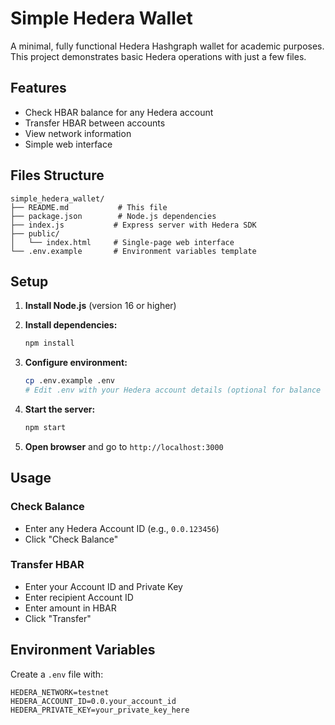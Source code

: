 # Simple Hedera Wallet

A minimal, fully functional Hedera Hashgraph wallet for academic purposes. This project demonstrates basic Hedera operations with just a few files.

## Features

- Check HBAR balance for any Hedera account
- Transfer HBAR between accounts
- View network information
- Simple web interface

## Files Structure

```
simple_hedera_wallet/
├── README.md           # This file
├── package.json        # Node.js dependencies
├── index.js           # Express server with Hedera SDK
├── public/
│   └── index.html     # Single-page web interface
└── .env.example       # Environment variables template
```

## Setup

1. **Install Node.js** (version 16 or higher)

2. **Install dependencies:**
   ```bash
   npm install
   ```

3. **Configure environment:**
   ```bash
   cp .env.example .env
   # Edit .env with your Hedera account details (optional for balance checking)
   ```

4. **Start the server:**
   ```bash
   npm start
   ```

5. **Open browser** and go to `http://localhost:3000`

## Usage

### Check Balance
- Enter any Hedera Account ID (e.g., `0.0.123456`)
- Click "Check Balance"

### Transfer HBAR
- Enter your Account ID and Private Key
- Enter recipient Account ID
- Enter amount in HBAR
- Click "Transfer"

## Environment Variables

Create a `.env` file with:

```
HEDERA_NETWORK=testnet
HEDERA_ACCOUNT_ID=0.0.your_account_id
HEDERA_PRIVATE_KEY=your_private_key_here
```


